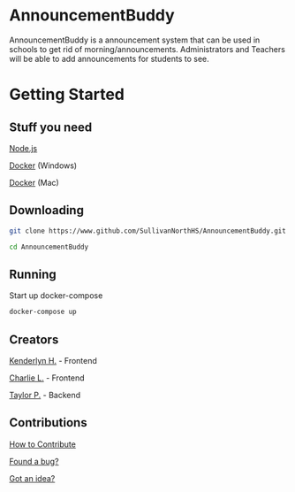# AnnouncementBuddy
AnnouncementBuddy is a announcement system that can be used in schools to get rid of morning/announcements. Administrators and Teachers will be able to add announcements for students to see. 

# Getting Started

## Stuff you need
[Node.js](https://nodejs.org/en/)

[Docker](https://www.docker.com/docker-windows) (Windows)

[Docker](https://www.docker.com/docker-mac) (Mac)

## Downloading
```bash
git clone https://www.github.com/SullivanNorthHS/AnnouncementBuddy.git
```
```bash
cd AnnouncementBuddy
```
## Running
Start up docker-compose
```bash
docker-compose up
```

## Creators
[Kenderlyn H.](https://www.github.com/Kenderlyn) - Frontend

[Charlie L.](https://www.github.com/LaneCC) - Frontend

[Taylor P.](https://www.github.com/snhs-r3c0n) - Backend

## Contributions
[How to Contribute](.github/CONTRIBUTE.md)

[Found a bug?](.github/ISSUES_TEMPLATE.md)

[Got an idea?](.github/PULL_REQUEST_TEMPLATE.md)
